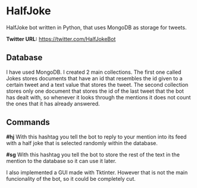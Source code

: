# HalfJoke
HalfJoke bot written in Python, that uses MongoDB as storage for tweets. 

**Twitter URL:** 
https://twitter.com/HalfJokeBot

## Database
I have used MongoDB. I created 2 main collections. The first one called Jokes stores documents that have an id that resembles the id given to a certain tweet and a text value that stores the tweet.
The second collection stores only one document that stores the id of the last tweet that the bot has dealt with, so whenever it looks through the mentions it does not count the ones that it has already answered.

## Commands
**#hj**
With this hashtag you tell the bot to reply to your mention into its feed with a half joke that is selected randomly within the database.

**#sg** 
With this hashtag you tell the bot to store the rest of the text in the mention to the database so it can use it later.

I also implemented a GUI made with Tktinter. However that is not the main funcionality of the bot, so it could be completely cut.

